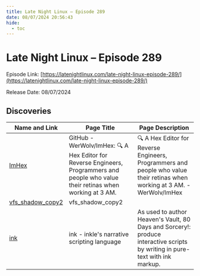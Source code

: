 ```yaml
---
title: Late Night Linux – Episode 289
date: 08/07/2024 20:56:43
hide:
  - toc
---
```


# Late Night Linux – Episode 289

Episode Link: [https://latenightlinux.com/late-night-linux-episode-289/](https://latenightlinux.com/late-night-linux-episode-289/)

Release Date: 08/07/2024

## Discoveries

| Name and Link | Page Title | Page Description |
| ------------- | ---------- | ---------------- |
| [ImHex](https://github.com/WerWolv/ImHex) | GitHub - WerWolv/ImHex: 🔍 A Hex Editor for Reverse Engineers, Programmers and people who value their retinas when working at 3 AM. | 🔍 A Hex Editor for Reverse Engineers, Programmers and people who value their retinas when working at 3 AM. - WerWolv/ImHex |
| [vfs_shadow_copy2](https://www.samba.org/samba/docs/current/man-html/vfs_shadow_copy2.8.html) | vfs_shadow_copy2 |  |
| [ink](https://www.inklestudios.com/ink/) | ink - inkle's narrative scripting language | As used to author Heaven's Vault, 80 Days and Sorcery!: produce interactive scripts by writing in pure-text with ink markup. |